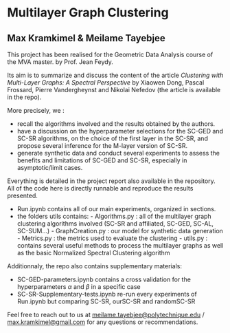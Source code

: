 # Multilayer Graph Clustering
## Max Kramkimel & Meilame Tayebjee

This project has been realised for the Geometric Data Analysis course of the MVA master. by Prof. Jean Feydy.

Its aim is to summarize and discuss the content of the article _Clustering with Multi-Layer Graphs: A Spectral Perspective_ by Xiaowen Dong, Pascal Frossard,
Pierre Vandergheynst and Nikolai Nefedov (the article is available in the repo).

More precisely, we :
- recall the algorithms involved and the results obtained by the authors.
- have a discussion on the hyperparameter selections for the SC-GED and SC-SR algorithms, on the choice of the first layer in the SC-SR, and propose several inference for the M-layer version of SC-SR.
- generate synthetic data and conduct several experiments to assess the benefits and limitations of SC-GED and SC-SR, especially in asymptotic/limit cases.

Everything is detailed in the project report also available in the repository. All of the code here is directly runnable and reproduce the results presented.


- Run.ipynb contains all of our main experiments, organized in sections.
- the folders utils contains:
      - Algorithms.py : all of the multilayer graph clustering algorithms involved (SC-SR and affiliated, SC-GED, SC-AL, SC-SUM...)
      - GraphCreation.py : our model for synthetic data generation
      - Metrics.py : the metrics used to evaluate the clustering
      - utils.py : contains several useful methods to process the multilayer graphs as well as the basic Normalized Spectral Clustering algorithm

Additionnaly, the repo also contains supplementary materials:
- SC-GED-parameters.ipynb contains a cross validation for the hyperparameters $\alpha$ and $\beta$ in a specific case
- SC-SR-Supplementary-tests.ipynb re-run every experiments of Run.ipynb but comparing SC-SR, ourSC-SR and randomSC-SR

Feel free to reach out to us at meilame.tayebjee@polytechnique.edu / max.kramkimel@gmail.com for any questions or recommendations.


